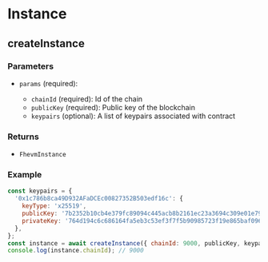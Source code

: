 # Instance

## createInstance

### Parameters

- `params` (required):

  - `chainId` (required): Id of the chain
  - `publicKey` (required): Public key of the blockchain
  - `keypairs` (optional): A list of keypairs associated with contract

### Returns

- `FhevmInstance`

### Example

```javascript
const keypairs = {
  '0x1c786b8ca49D932AFaDCEc00827352B503edf16c': {
    keyType: 'x25519',
    publicKey: '7b2352b10cb4e379fc89094c445acb8b2161ec23a3694c309e01e797ab2bae22',
    privateKey: '764d194c6c686164fa5eb3c53ef3f7f5b90985723f19e865baf0961dd28991eb',
  },
};
const instance = await createInstance({ chainId: 9000, publicKey, keypairs });
console.log(instance.chainId); // 9000
```
